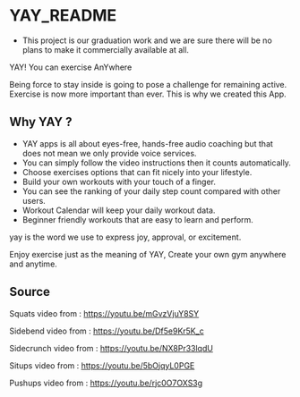# YAY_README

* This project is our graduation work and we are sure there will be no plans to make it commercially available at all.



YAY! You can exercise AnYwhere

Being force to stay inside is going to pose a challenge for remaining active. 
Exercise is now more important than ever. 
This is why we created this App.




Why YAY ?
------------
* YAY apps is all about eyes-free, hands-free audio coaching but that does not mean we only provide voice services.
* You can simply follow the video instructions then it counts automatically.
* Choose exercises options that can fit nicely into your lifestyle.
* Build your own workouts with your touch of a finger.
* You can see the ranking of your daily step count compared with other users.
* Workout Calendar will keep your daily workout data.
*  Beginner friendly workouts that are easy to learn and perform.


yay is the word we use to express joy, approval, or excitement. 

Enjoy exercise just as the meaning of YAY, Create your own gym anywhere and anytime.




Source
------------
Squats video from : https://youtu.be/mGvzVjuY8SY 

Sidebend video from : https://youtu.be/Df5e9Kr5K_c

Sidecrunch video from : https://youtu.be/NX8Pr33lqdU

Situps video from : https://youtu.be/5bOjqyL0PGE

Pushups video from : https://youtu.be/rjc0O7OXS3g



